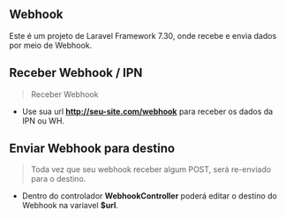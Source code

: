 ## Webhook

Este é um projeto de Laravel Framework 7.30, onde recebe e envia dados por meio de Webhook.

## Receber Webhook / IPN

> Receber Webhook
* Use sua url **http://seu-site.com/webhook** para receber os dados da IPN ou WH.

## Enviar Webhook para destino

> Toda vez que seu webhook receber algum POST, será re-enviado para o destino.
* Dentro do controlador **WebhookController** poderá editar o destino do Webhook na variavel **$url**.
